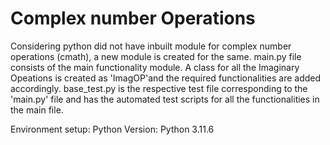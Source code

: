 # Complex number Operations
Considering python did not have inbuilt module for complex number operations (cmath), a new module is created for the same.
main.py file consists of the main functionality module.
  A class for all the Imaginary Opeations is created as 'ImagOP'and the required functionalities are added accordingly.
base_test.py is the respective test file corresponding to the 'main.py' file and has the automated test scripts for all the functionalities in the main file.


Environment setup:
Python Version: Python 3.11.6 
